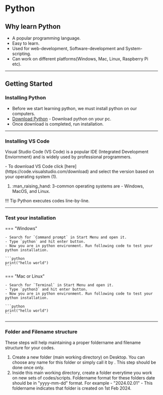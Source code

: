 # Python

## Why learn Python

- A popular programming language.
- Easy to learn.
- Used for web-development, Software-development and System-scripting.
- Can work on different platforms(Windows, Mac, Linux, Raspberry Pi etc).


---

## Getting Started

### Installing Python

- Before we start learning python, we must install python on our computers.
- [Download Python](https://www.python.org/downloads/) - Download python on your pc.
- Once download is completed, run installation. 


---


### Installing VS Code

Visual Studio Code (VS Code) is a popular IDE (Integrated Development Enviornment) and is widely used by professional programmers.

<div class="annotate" markdown>
- To download VS Code click [here](https://code.visualstudio.com/download) and select the version based on your operating system (1).

</div>

1. :man_raising_hand: 3-common operating systems are - Windows, MacOS, and Linux.

!!! Tip
    Python executes codes line-by-line.


---


### Test your installation

=== "Windows"

    - Search for `Command prompt` in Start Menu and open it.
    - Type `python` and hit enter button.
    - Now you are in python environment. Run following code to test your python installation.

    ```python
    print("hello world")
    ```

=== "Mac or Linux"

    - Search for `Terminal` in Start Menu and open it.
    - Type `python3` and hit enter button.
    - Now you are in python environment. Run following code to test your python installation.

    ```python
    print("hello world")
    ``` 


---


### Folder and Filename structure

These steps will help maintaining a proper foldername and filename structure for your codes. 

1. Create a new folder (main working directory) on Desktop. You can choose any name for this folder or simply call it by <yourname-python>. This step should be done once only.
2. Inside this main working directory, create a folder everytime you work on new sets of codes/scripts. Foldername format for these folders date should be in "yyyy-mm-dd" format. For example - "2024.02.01" - This foldername indicates that folder is created on 1st Feb 2024.





